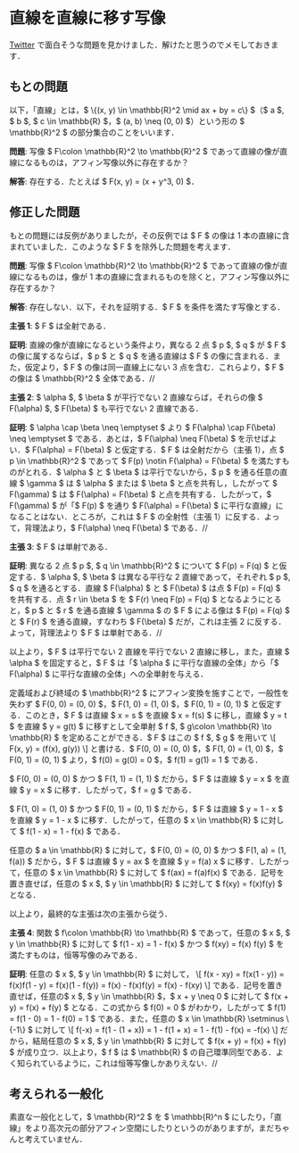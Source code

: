 # 直線を直線に移す写像

[Twitter](https://twitter.com/19_97_31_23/status/1428908091270066181) で面白そうな問題を見かけました．解けたと思うのでメモしておきます．

## もとの問題

<div>
<p>以下，「直線」とは，$ \{(x, y) \in \mathbb{R}^2 \mid ax + by = c\} $（$ a $, $ b $, $ c \in \mathbb{R} $，$ (a, b) \neq (0, 0) $）という形の $ \mathbb{R}^2 $ の部分集合のことをいいます．</p>

<p><strong>問題</strong>: 写像 $ F\colon \mathbb{R}^2 \to \mathbb{R}^2 $ であって直線の像が直線になるものは，アフィン写像以外に存在するか？</p>

<p><strong>解答</strong>: 存在する．たとえば $ F(x, y) = (x + y^3, 0) $．</p>
</div>

## 修正した問題

<div>
<p>もとの問題には反例がありましたが，その反例では $ F $ の像は 1 本の直線に含まれていました．このような $ F $ を除外した問題を考えます．</p>

<p><strong>問題</strong>: 写像 $ F\colon \mathbb{R}^2 \to \mathbb{R}^2 $ であって直線の像が直線になるものは，像が 1 本の直線に含まれるものを除くと，アフィン写像以外に存在するか？</p>

<p><strong>解答</strong>: 存在しない．以下，それを証明する．$ F $ を条件を満たす写像とする．</p>

<p><strong>主張 1</strong>: $ F $ は全射である．</p>

<p><strong>証明</strong>: 直線の像が直線になるという条件より，異なる 2 点 $ p $, $ q $ が $ F $ の像に属するならば，$ p $ と $ q $ を通る直線は $ F $ の像に含まれる．また，仮定より，$ F $ の像は同一直線上にない 3 点を含む．これらより，$ F $ の像は $ \mathbb{R}^2 $ 全体である．//</p>

<p><strong>主張 2</strong>: $ \alpha $, $ \beta $ が平行でない 2 直線ならば，それらの像 $ F(\alpha) $, $ F(\beta) $ も平行でない 2 直線である．</p>

<p><strong>証明</strong>: $ \alpha \cap \beta \neq \emptyset $ より $ F(\alpha) \cap F(\beta) \neq \emptyset $ である．あとは，$ F(\alpha) \neq F(\beta) $ を示せばよい．$ F(\alpha) = F(\beta) $ と仮定する．$ F $ は全射だから（主張 1），点 $ p \in \mathbb{R}^2 $ であって $ F(p) \notin F(\alpha) = F(\beta) $ を満たすものがとれる．$ \alpha $ と $ \beta $ は平行でないから，$ p $ を通る任意の直線 $ \gamma $ は $ \alpha $ または $ \beta $ と点を共有し，したがって $ F(\gamma) $ は $ F(\alpha) = F(\beta) $ と点を共有する．したがって，$ F(\gamma) $ が「$ F(p) $ を通り $ F(\alpha) = F(\beta) $ に平行な直線」になることはない．ところが，これは $ F $ の全射性（主張 1）に反する．よって，背理法より，$ F(\alpha) \neq F(\beta) $ である．//</p>

<p><strong>主張 3</strong>: $ F $ は単射である．</p>

<p><strong>証明</strong>: 異なる 2 点 $ p $, $ q \in \mathbb{R}^2 $ について $ F(p) = F(q) $ と仮定する．$ \alpha $, $ \beta $ は異なる平行な 2 直線であって，それぞれ $ p $, $ q $ を通るとする．直線 $ F(\alpha) $ と $ F(\beta) $ は点 $ F(p) = F(q) $ を共有する．点 $ r \in \beta $ を $ F(r) \neq F(p) = F(q) $ となるようにとると，$ p $ と $ r $ を通る直線 $ \gamma $ の $ F $ による像は $ F(p) = F(q) $ と $ F(r) $ を通る直線，すなわち $ F(\beta) $ だが，これは主張 2 に反する．よって，背理法より $ F $ は単射である．//</p>

<p>以上より，$ F $ は平行でない 2 直線を平行でない 2 直線に移し，また，直線 $ \alpha $ を固定すると，$ F $ は「$ \alpha $ に平行な直線の全体」から「$ F(\alpha) $ に平行な直線の全体」への全単射を与える．</p>

<p>定義域および終域の $ \mathbb{R}^2 $ にアフィン変換を施すことで，一般性を失わず $ F(0, 0) = (0, 0) $，$ F(1, 0) = (1, 0) $，$ F(0, 1) = (0, 1) $ と仮定する．このとき，$ F $ は直線 $ x = s $ を直線 $ x = f(s) $ に移し，直線 $ y = t $ を直線 $ y = g(t) $ に移すとして全単射 $ f $, $ g\colon \mathbb{R} \to \mathbb{R} $ を定めることができる．$ F $ はこの $ f $, $ g $ を用いて
\[
  F(x, y) = (f(x), g(y))
\]
と書ける．$ F(0, 0) = (0, 0) $，$ F(1, 0) = (1, 0) $，$ F(0, 1) = (0, 1) $ より，$ f(0) = g(0) = 0 $，$ f(1) = g(1) = 1 $ である．</p>

<p>$ F(0, 0) = (0, 0) $ かつ $ F(1, 1) = (1, 1) $ だから，$ F $ は直線 $ y = x $ を直線 $ y = x $ に移す．したがって，$ f = g $ である．</p>

<p>$ F(1, 0) = (1, 0) $ かつ $ F(0, 1) = (0, 1) $ だから，$ F $ は直線 $ y = 1 - x $ を直線 $ y = 1 - x $ に移す．したがって，任意の $ x \in \mathbb{R} $ に対して $ f(1 - x) = 1 - f(x) $ である．</p>

<p>任意の $ a \in \mathbb{R} $ に対して，$ F(0, 0) = (0, 0) $ かつ $ F(1, a) = (1, f(a)) $ だから，$ F $ は直線 $ y = ax $ を直線 $ y = f(a) x $ に移す．したがって，任意の $ x \in \mathbb{R} $ に対して $ f(ax) = f(a)f(x) $ である．記号を置き直せば，任意の $ x $, $ y \in \mathbb{R} $ に対して $ f(xy) = f(x)f(y) $ となる．</p>

<p>以上より，最終的な主張は次の主張から従う．</p>

<p><strong>主張 4</strong>: 関数 $ f\colon \mathbb{R} \to \mathbb{R} $ であって，任意の $ x $, $ y \in \mathbb{R} $ に対して $ f(1 - x) = 1 - f(x) $ かつ $ f(xy) = f(x) f(y) $ を満たすものは，恒等写像のみである．</p>

<p><strong>証明</strong>: 任意の $ x $, $ y \in \mathbb{R} $ に対して，
\[
  f(x - xy)
  = f(x(1 - y))
  = f(x)f(1 - y)
  = f(x)(1 - f(y))
  = f(x) - f(x)f(y)
  = f(x) - f(xy)
\]
である．記号を置き直せば，任意の$ x $, $ y \in \mathbb{R} $，$ x + y \neq 0 $ に対して $ f(x + y) = f(x) + f(y) $ となる．この式から $ f(0) = 0 $ がわかり，したがって $ f(1) = f(1 - 0) = 1 - f(0) = 1 $ である．また，任意の $ x \in \mathbb{R} \setminus \{-1\} $ に対して
\[
  f(-x)
  = f(1 - (1 + x))
  = 1 - f(1 + x)
  = 1 - f(1) - f(x)
  = -f(x)
\]
だから，結局任意の $ x $, $ y \in \mathbb{R} $ に対して $ f(x + y) = f(x) + f(y) $ が成り立つ．以上より，$ f $ は $ \mathbb{R} $ の自己環準同型である．よく知られているように，これは恒等写像しかありえない．//</p>
</div>

## 考えられる一般化

<div>
<p>素直な一般化として，$ \mathbb{R}^2 $ を $ \mathbb{R}^n $ にしたり，「直線」をより高次元の部分アフィン空間にしたりというのがありますが，まだちゃんと考えていません．</p>
</div>
